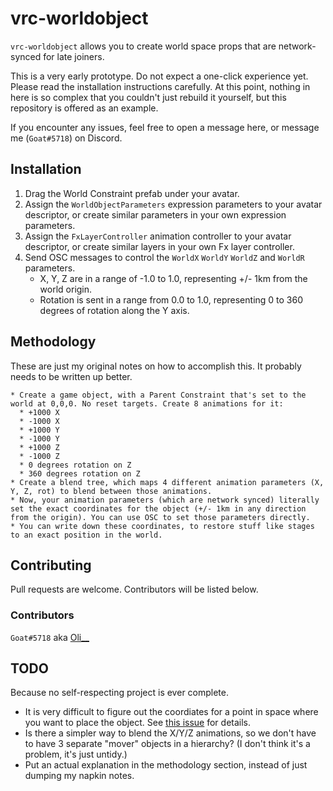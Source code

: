 # vrc-worldobject

`vrc-worldobject` allows you to create world space props that are network-synced for late joiners.

This is a very early prototype. Do not expect a one-click experience yet. Please read the installation instructions carefully.
At this point, nothing in here is so complex that you couldn't just rebuild it yourself, but this repository is offered as an example.

If you encounter any issues, feel free to open a message here, or message me (`Goat#5718`) on Discord.

## Installation

1. Drag the World Constraint prefab under your avatar.
2. Assign the `WorldObjectParameters` expression parameters to your avatar descriptor, or create similar parameters in your own expression parameters.
3. Assign the `FxLayerController` animation controller to your avatar descriptor, or create similar layers in your own Fx layer controller.
4. Send OSC messages to control the `WorldX` `WorldY` `WorldZ` and `WorldR` parameters.
   * X, Y, Z are in a range of -1.0 to 1.0, representing +/- 1km from the world origin.
   * Rotation is sent in a range from 0.0 to 1.0, representing 0 to 360 degrees of rotation along the Y axis.

## Methodology

These are just my original notes on how to accomplish this. It probably needs to be written up better.

    * Create a game object, with a Parent Constraint that's set to the world at 0,0,0. No reset targets. Create 8 animations for it:
      * +1000 X
      * -1000 X
      * +1000 Y
      * -1000 Y
      * +1000 Z
      * -1000 Z
      * 0 degrees rotation on Z
      * 360 degrees rotation on Z 
    * Create a blend tree, which maps 4 different animation parameters (X, Y, Z, rot) to blend between those animations.
    * Now, your animation parameters (which are network synced) literally set the exact coordinates for the object (+/- 1km in any direction from the origin). You can use OSC to set those parameters directly.
    * You can write down these coordinates, to restore stuff like stages to an exact position in the world.


## Contributing

Pull requests are welcome. Contributors will be listed below.

### Contributors

`Goat#5718` aka [Oli__](https://vrchat.com/home/user/usr_d9a5fde5-9a01-4623-b868-1182d4434d35)
## TODO

Because no self-respecting project is ever complete.

* It is very difficult to figure out the coordiates for a point in space where you want to place the object. See [this issue](https://github.com/vrchat-community/osc/issues/43) for details.
* Is there a simpler way to blend the X/Y/Z animations, so we don't have to have 3 separate "mover" objects in a hierarchy? (I don't think it's a problem, it's just untidy.)
* Put an actual explanation in the methodology section, instead of just dumping my napkin notes.
